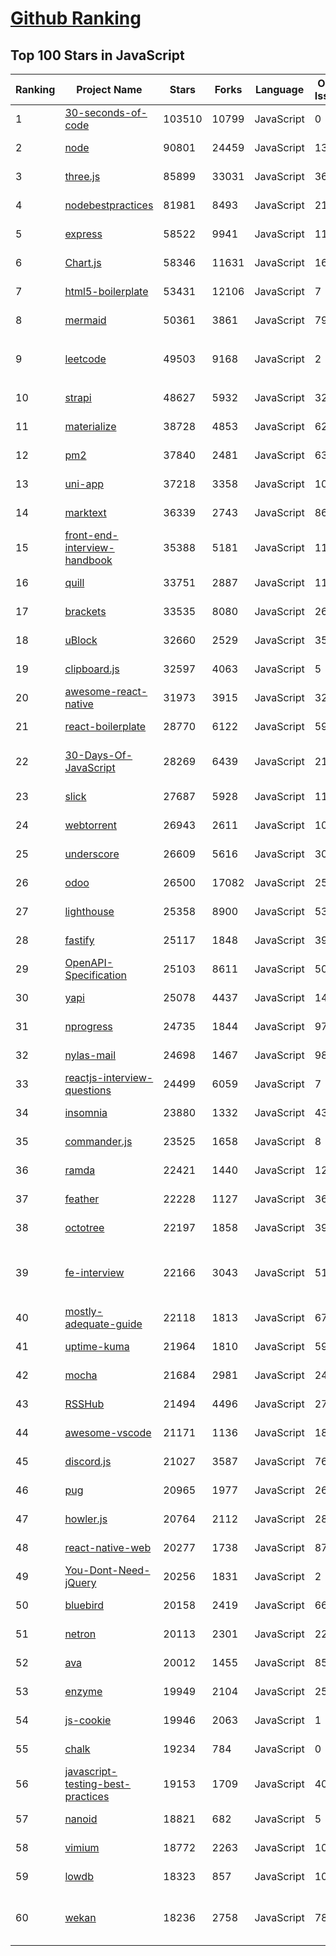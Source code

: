 [Github Ranking](../README.md)
==========

## Top 100 Stars in JavaScript

| Ranking | Project Name | Stars | Forks | Language | Open Issues | Description | Last Commit |
| ------- | ------------ | ----- | ----- | -------- | ----------- | ----------- | ----------- |
| 1 | [30-seconds-of-code](https://github.com/30-seconds/30-seconds-of-code) | 103510 | 10799 | JavaScript | 0 | Short JavaScript code snippets for all your development needs | 2022-09-13T08:58:44Z |
| 2 | [node](https://github.com/nodejs/node) | 90801 | 24459 | JavaScript | 1322 | Node.js JavaScript runtime :sparkles::turtle::rocket::sparkles: | 2022-10-09T01:46:19Z |
| 3 | [three.js](https://github.com/mrdoob/three.js) | 85899 | 33031 | JavaScript | 365 | JavaScript 3D Library. | 2022-10-08T15:37:10Z |
| 4 | [nodebestpractices](https://github.com/goldbergyoni/nodebestpractices) | 81981 | 8493 | JavaScript | 21 | :white_check_mark:  The Node.js best practices list (August 2022) | 2022-09-20T05:30:33Z |
| 5 | [express](https://github.com/expressjs/express) | 58522 | 9941 | JavaScript | 110 | Fast, unopinionated, minimalist web framework for node. | 2022-10-08T20:12:06Z |
| 6 | [Chart.js](https://github.com/chartjs/Chart.js) | 58346 | 11631 | JavaScript | 164 | Simple HTML5 Charts using the <canvas> tag | 2022-10-08T11:23:39Z |
| 7 | [html5-boilerplate](https://github.com/h5bp/html5-boilerplate) | 53431 | 12106 | JavaScript | 7 | A professional front-end template for building fast, robust, and adaptable web apps or sites. | 2022-10-09T01:33:55Z |
| 8 | [mermaid](https://github.com/mermaid-js/mermaid) | 50361 | 3861 | JavaScript | 798 | Generation of diagram and flowchart from text in a similar manner as markdown | 2022-10-08T21:03:28Z |
| 9 | [leetcode](https://github.com/azl397985856/leetcode) | 49503 | 9168 | JavaScript | 2 | 推荐刷题网站：https://www.lintcode.com/?utm_source=tf-github-lucifer2022  LeetCode Solutions: A Record of My Problem Solving Journey.( leetcode题解，记录自己的leetcode解题之路。) | 2022-09-29T02:11:16Z |
| 10 | [strapi](https://github.com/strapi/strapi) | 48627 | 5932 | JavaScript | 327 | 🚀 Strapi is the leading open-source headless CMS. It’s 100% JavaScript, fully customizable and developer-first. | 2022-10-08T18:19:20Z |
| 11 | [materialize](https://github.com/Dogfalo/materialize) | 38728 | 4853 | JavaScript | 622 | Materialize, a CSS Framework based on Material Design | 2022-10-01T16:49:33Z |
| 12 | [pm2](https://github.com/Unitech/pm2) | 37840 | 2481 | JavaScript | 637 | Node.js Production Process Manager with a built-in Load Balancer. | 2022-10-08T07:09:13Z |
| 13 | [uni-app](https://github.com/dcloudio/uni-app) | 37218 | 3358 | JavaScript | 1005 | A cross-platform framework using Vue.js | 2022-10-08T11:57:19Z |
| 14 | [marktext](https://github.com/marktext/marktext) | 36339 | 2743 | JavaScript | 861 | 📝A simple and elegant markdown editor, available for Linux, macOS and Windows. | 2022-09-07T08:09:41Z |
| 15 | [front-end-interview-handbook](https://github.com/yangshun/front-end-interview-handbook) | 35388 | 5181 | JavaScript | 11 | ⚡️ Front End interview preparation materials for busy engineers | 2022-09-18T01:26:19Z |
| 16 | [quill](https://github.com/quilljs/quill) | 33751 | 2887 | JavaScript | 1195 | Quill is a modern WYSIWYG editor built for compatibility and extensibility. | 2022-09-27T07:15:04Z |
| 17 | [brackets](https://github.com/adobe/brackets) | 33535 | 8080 | JavaScript | 2620 | An open source code editor for the web, written in JavaScript, HTML and CSS. | 2022-06-12T08:19:24Z |
| 18 | [uBlock](https://github.com/gorhill/uBlock) | 32660 | 2529 | JavaScript | 35 | uBlock Origin - An efficient blocker for Chromium and Firefox. Fast and lean. | 2022-10-07T13:20:32Z |
| 19 | [clipboard.js](https://github.com/zenorocha/clipboard.js) | 32597 | 4063 | JavaScript | 5 | :scissors: Modern copy to clipboard. No Flash. Just 3kb gzipped :clipboard: | 2022-08-29T10:33:14Z |
| 20 | [awesome-react-native](https://github.com/jondot/awesome-react-native) | 31973 | 3915 | JavaScript | 32 | Awesome React Native components, news, tools, and learning material! | 2022-10-05T12:28:41Z |
| 21 | [react-boilerplate](https://github.com/react-boilerplate/react-boilerplate) | 28770 | 6122 | JavaScript | 59 | :fire: A highly scalable, offline-first foundation with the best developer experience and a focus on performance and best practices. | 2022-10-06T05:52:48Z |
| 22 | [30-Days-Of-JavaScript](https://github.com/Asabeneh/30-Days-Of-JavaScript) | 28269 | 6439 | JavaScript | 21 | 30 days of JavaScript programming challenge is a step-by-step guide to learn JavaScript programming language in 30 days. This challenge may take more than 100 days,  please just follow your own pace.  | 2022-10-08T15:09:25Z |
| 23 | [slick](https://github.com/kenwheeler/slick) | 27687 | 5928 | JavaScript | 1141 | the last carousel you'll ever need | 2022-08-31T11:15:05Z |
| 24 | [webtorrent](https://github.com/webtorrent/webtorrent) | 26943 | 2611 | JavaScript | 106 | ⚡️ Streaming torrent client for the web | 2022-10-09T00:51:30Z |
| 25 | [underscore](https://github.com/jashkenas/underscore) | 26609 | 5616 | JavaScript | 30 | JavaScript's utility _ belt | 2022-09-23T22:46:35Z |
| 26 | [odoo](https://github.com/odoo/odoo) | 26500 | 17082 | JavaScript | 2580 | Odoo. Open Source Apps To Grow Your Business. | 2022-10-09T02:05:18Z |
| 27 | [lighthouse](https://github.com/GoogleChrome/lighthouse) | 25358 | 8900 | JavaScript | 531 | Automated auditing, performance metrics, and best practices for the web. | 2022-10-07T22:00:22Z |
| 28 | [fastify](https://github.com/fastify/fastify) | 25117 | 1848 | JavaScript | 39 | Fast and low overhead web framework, for Node.js | 2022-10-07T21:02:50Z |
| 29 | [OpenAPI-Specification](https://github.com/OAI/OpenAPI-Specification) | 25103 | 8611 | JavaScript | 502 | The OpenAPI Specification Repository | 2022-10-07T19:55:24Z |
| 30 | [yapi](https://github.com/YMFE/yapi) | 25078 | 4437 | JavaScript | 1438 | YApi 是一个可本地部署的、打通前后端及QA的、可视化的接口管理平台 | 2022-10-06T05:53:44Z |
| 31 | [nprogress](https://github.com/rstacruz/nprogress) | 24735 | 1844 | JavaScript | 97 | For slim progress bars like on YouTube, Medium, etc | 2022-06-04T00:38:39Z |
| 32 | [nylas-mail](https://github.com/nylas/nylas-mail) | 24698 | 1467 | JavaScript | 984 | :love_letter: An extensible desktop mail app built on the modern web.  Forks welcome! | 2021-07-05T13:35:43Z |
| 33 | [reactjs-interview-questions](https://github.com/sudheerj/reactjs-interview-questions) | 24499 | 6059 | JavaScript | 7 | List of top 500 ReactJS Interview Questions & Answers....Coding exercise questions are coming soon!! | 2022-10-06T13:33:58Z |
| 34 | [insomnia](https://github.com/Kong/insomnia) | 23880 | 1332 | JavaScript | 438 | The open-source, cross-platform API client for GraphQL, REST, and gRPC. | 2022-10-07T14:56:47Z |
| 35 | [commander.js](https://github.com/tj/commander.js) | 23525 | 1658 | JavaScript | 8 | node.js command-line interfaces made easy | 2022-10-09T02:58:41Z |
| 36 | [ramda](https://github.com/ramda/ramda) | 22421 | 1440 | JavaScript | 120 | :ram: Practical functional Javascript | 2022-09-29T04:59:45Z |
| 37 | [feather](https://github.com/feathericons/feather) | 22228 | 1127 | JavaScript | 360 | Simply beautiful open source icons | 2022-08-22T14:17:50Z |
| 38 | [octotree](https://github.com/ovity/octotree) | 22197 | 1858 | JavaScript | 39 | GitHub on steroids | 2022-04-16T15:08:33Z |
| 39 | [fe-interview](https://github.com/haizlin/fe-interview) | 22166 | 3043 | JavaScript | 5143 | 前端面试每日 3+1，以面试题来驱动学习，提倡每日学习与思考，每天进步一点！每天早上5点纯手工发布面试题（死磕自己，愉悦大家），6000+道前端面试题全面覆盖，HTML/CSS/JavaScript/Vue/React/Nodejs/TypeScript/ECMAScritpt/Webpack/Jquery/小程序/软技能…… | 2022-10-08T20:49:13Z |
| 40 | [mostly-adequate-guide](https://github.com/MostlyAdequate/mostly-adequate-guide) | 22118 | 1813 | JavaScript | 67 | Mostly adequate guide to FP (in javascript) | 2022-05-10T13:24:43Z |
| 41 | [uptime-kuma](https://github.com/louislam/uptime-kuma) | 21964 | 1810 | JavaScript | 592 | A fancy self-hosted monitoring tool | 2022-10-08T22:06:25Z |
| 42 | [mocha](https://github.com/mochajs/mocha) | 21684 | 2981 | JavaScript | 243 | ☕️ simple, flexible, fun javascript test framework for node.js & the browser | 2022-09-27T18:02:25Z |
| 43 | [RSSHub](https://github.com/DIYgod/RSSHub) | 21494 | 4496 | JavaScript | 275 | 🍰 Everything is RSSible | 2022-10-08T22:59:51Z |
| 44 | [awesome-vscode](https://github.com/viatsko/awesome-vscode) | 21171 | 1136 | JavaScript | 18 | 🎨 A curated list of delightful VS Code packages and resources. | 2022-09-17T09:36:53Z |
| 45 | [discord.js](https://github.com/discordjs/discord.js) | 21027 | 3587 | JavaScript | 76 | A powerful JavaScript library for interacting with the Discord API | 2022-10-09T00:10:56Z |
| 46 | [pug](https://github.com/pugjs/pug) | 20965 | 1977 | JavaScript | 269 | Pug – robust, elegant, feature rich template engine for Node.js | 2022-07-21T17:03:11Z |
| 47 | [howler.js](https://github.com/goldfire/howler.js) | 20764 | 2112 | JavaScript | 286 | Javascript audio library for the modern web. | 2022-07-31T13:18:56Z |
| 48 | [react-native-web](https://github.com/necolas/react-native-web) | 20277 | 1738 | JavaScript | 87 | Development monorepo for "React Native for Web" | 2022-10-07T20:05:11Z |
| 49 | [You-Dont-Need-jQuery](https://github.com/camsong/You-Dont-Need-jQuery) | 20256 | 1831 | JavaScript | 2 | Examples of how to do query, style, dom, ajax, event etc like jQuery with plain javascript. | 2022-05-26T13:03:27Z |
| 50 | [bluebird](https://github.com/petkaantonov/bluebird) | 20158 | 2419 | JavaScript | 66 | :bird: :zap: Bluebird is a full featured promise library with unmatched performance. | 2022-09-30T13:51:39Z |
| 51 | [netron](https://github.com/lutzroeder/netron) | 20113 | 2301 | JavaScript | 22 | Visualizer for neural network, deep learning, and machine learning models | 2022-10-08T23:16:04Z |
| 52 | [ava](https://github.com/avajs/ava) | 20012 | 1455 | JavaScript | 85 | Node.js test runner that lets you develop with confidence 🚀 | 2022-10-03T13:09:24Z |
| 53 | [enzyme](https://github.com/enzymejs/enzyme) | 19949 | 2104 | JavaScript | 257 | JavaScript Testing utilities for React | 2022-10-07T18:12:46Z |
| 54 | [js-cookie](https://github.com/js-cookie/js-cookie) | 19946 | 2063 | JavaScript | 1 | A simple, lightweight JavaScript API for handling browser cookies | 2022-07-20T03:17:33Z |
| 55 | [chalk](https://github.com/chalk/chalk) | 19234 | 784 | JavaScript | 0 | 🖍 Terminal string styling done right | 2022-10-05T15:49:45Z |
| 56 | [javascript-testing-best-practices](https://github.com/goldbergyoni/javascript-testing-best-practices) | 19153 | 1709 | JavaScript | 40 | 📗🌐 🚢 Comprehensive and exhaustive JavaScript & Node.js testing best practices (April 2022) | 2022-10-04T13:03:02Z |
| 57 | [nanoid](https://github.com/ai/nanoid) | 18821 | 682 | JavaScript | 5 | A tiny (130 bytes), secure, URL-friendly, unique string ID generator for JavaScript | 2022-09-22T02:32:42Z |
| 58 | [vimium](https://github.com/philc/vimium) | 18772 | 2263 | JavaScript | 1000 | The hacker's browser. | 2022-10-03T20:02:19Z |
| 59 | [lowdb](https://github.com/typicode/lowdb) | 18323 | 857 | JavaScript | 10 | Simple to use local JSON database. Powered by plain JavaScript (supports Node, Electron and the browser) | 2022-10-05T09:18:02Z |
| 60 | [wekan](https://github.com/wekan/wekan) | 18236 | 2758 | JavaScript | 786 | The Open Source kanban (built with Meteor). Keep variable/table/field names camelCase. For translations, only add Pull Request changes to wekan/i18n/en.i18n.json , other translations are done at https://transifex.com/wekan/wekan only. | 2022-10-06T11:56:18Z |

